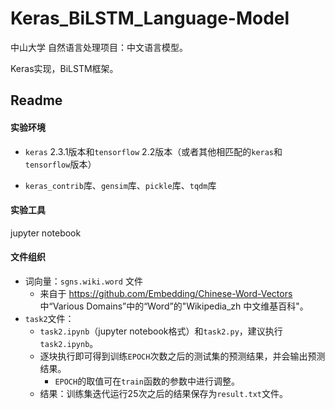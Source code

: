 # Keras_BiLSTM_Language-Model
中山大学 自然语言处理项目：中文语言模型。

Keras实现，BiLSTM框架。

## Readme

#### 实验环境

- `keras` 2.3.1版本和`tensorflow` 2.2版本（或者其他相匹配的`keras`和`tensorflow`版本）

- `keras_contrib`库、`gensim`库、`pickle`库、`tqdm`库

#### 实验工具

jupyter notebook

#### 文件组织

- 词向量：`sgns.wiki.word` 文件
  - 来自于 https://github.com/Embedding/Chinese-Word-Vectors 中“Various Domains”中的“Word”的"Wikipedia_zh 中文维基百科"。
- `task2`文件：
  - `task2.ipynb`（jupyter notebook格式）和`task2.py`，建议执行`task2.ipynb`。
  - 逐块执行即可得到训练`EPOCH`次数之后的测试集的预测结果，并会输出预测结果。
    - `EPOCH`的取值可在`train`函数的参数中进行调整。
  - 结果：训练集迭代运行25次之后的结果保存为`result.txt`文件。

